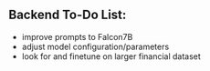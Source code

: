 ## Backend To-Do List:
- improve prompts to Falcon7B
- adjust model configuration/parameters
- look for and finetune on larger financial dataset 
